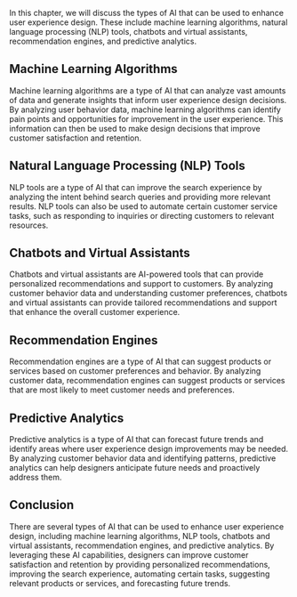 

In this chapter, we will discuss the types of AI that can be used to enhance user experience design. These include machine learning algorithms, natural language processing (NLP) tools, chatbots and virtual assistants, recommendation engines, and predictive analytics.

Machine Learning Algorithms
---------------------------

Machine learning algorithms are a type of AI that can analyze vast amounts of data and generate insights that inform user experience design decisions. By analyzing user behavior data, machine learning algorithms can identify pain points and opportunities for improvement in the user experience. This information can then be used to make design decisions that improve customer satisfaction and retention.

Natural Language Processing (NLP) Tools
---------------------------------------

NLP tools are a type of AI that can improve the search experience by analyzing the intent behind search queries and providing more relevant results. NLP tools can also be used to automate certain customer service tasks, such as responding to inquiries or directing customers to relevant resources.

Chatbots and Virtual Assistants
-------------------------------

Chatbots and virtual assistants are AI-powered tools that can provide personalized recommendations and support to customers. By analyzing customer behavior data and understanding customer preferences, chatbots and virtual assistants can provide tailored recommendations and support that enhance the overall customer experience.

Recommendation Engines
----------------------

Recommendation engines are a type of AI that can suggest products or services based on customer preferences and behavior. By analyzing customer data, recommendation engines can suggest products or services that are most likely to meet customer needs and preferences.

Predictive Analytics
--------------------

Predictive analytics is a type of AI that can forecast future trends and identify areas where user experience design improvements may be needed. By analyzing customer behavior data and identifying patterns, predictive analytics can help designers anticipate future needs and proactively address them.

Conclusion
----------

There are several types of AI that can be used to enhance user experience design, including machine learning algorithms, NLP tools, chatbots and virtual assistants, recommendation engines, and predictive analytics. By leveraging these AI capabilities, designers can improve customer satisfaction and retention by providing personalized recommendations, improving the search experience, automating certain tasks, suggesting relevant products or services, and forecasting future trends.
